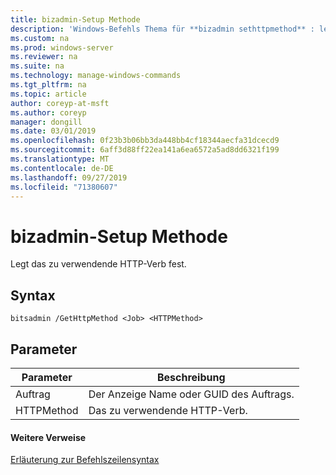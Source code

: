 ```yaml
---
title: bizadmin-Setup Methode
description: 'Windows-Befehls Thema für **bizadmin sethttpmethod** : legt das zu verwendende HTTP-Verb fest.'
ms.custom: na
ms.prod: windows-server
ms.reviewer: na
ms.suite: na
ms.technology: manage-windows-commands
ms.tgt_pltfrm: na
ms.topic: article
author: coreyp-at-msft
ms.author: coreyp
manager: dongill
ms.date: 03/01/2019
ms.openlocfilehash: 0f23b3b06bb3da448bb4cf18344aecfa31dcecd9
ms.sourcegitcommit: 6aff3d88ff22ea141a6ea6572a5ad8dd6321f199
ms.translationtype: MT
ms.contentlocale: de-DE
ms.lasthandoff: 09/27/2019
ms.locfileid: "71380607"
---
```

# <a name="bitsadmin-sethttpmethod"></a>bizadmin-Setup Methode

Legt das zu verwendende HTTP-Verb fest.

## <a name="syntax"></a>Syntax

```
bitsadmin /GetHttpMethod <Job> <HTTPMethod>
```

## <a name="parameters"></a>Parameter

|Parameter|Beschreibung|
|---------|-----------|
|Auftrag|Der Anzeige Name oder GUID des Auftrags.|
|HTTPMethod|Das zu verwendende HTTP-Verb.|

#### <a name="additional-references"></a>Weitere Verweise

[Erläuterung zur Befehlszeilensyntax](command-line-syntax-key.md)